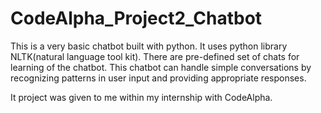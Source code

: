 # CodeAlpha_Project2_Chatbot

This is a very basic chatbot built with python. 
It uses python library NLTK(natural language tool kit).
There are pre-defined set of chats for learning of the chatbot.
This chatbot can handle simple conversations by recognizing patterns in user input and providing appropriate responses.


It project was given to me within my internship with CodeAlpha.
